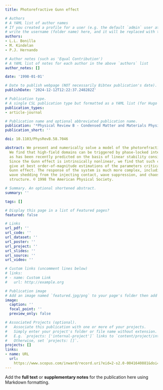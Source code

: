 ```yaml
---
title: Photorefractive Gunn effect

# Authors
# A YAML list of author names
# If you created a profile for a user (e.g. the default `admin` user at `content/authors/admin/`), 
# write the username (folder name) here, and it will be replaced with their full name and linked to their profile.
authors:
- L.L. Bonilla
- M. Kindelan
- P.J. Hernando

# Author notes (such as 'Equal Contribution')
# A YAML list of notes for each author in the above `authors` list
author_notes: []

date: '1998-01-01'

# Date to publish webpage (NOT necessarily Bibtex publication's date).
publishDate: '2024-12-12T12:22:37.248282Z'

# Publication type.
# A single CSL publication type but formatted as a YAML list (for Hugo requirements).
publication_types:
- article-journal

# Publication name and optional abbreviated publication name.
publication: '*Physical Review B - Condensed Matter and Materials Physics*'
publication_short: ''

doi: 10.1103/PhysRevB.58.7046

abstract: We present and numerically solve a model of the photorefractive Gunn effect.
  We find that high-field domains can be triggered by phase-locked interference fringes,
  as has been recently predicted on the basis of linear stability considerations.
  Since the Gunn effect is intrinsically nonlinear, we find that such considerations
  give at best order-of-magnitude estimations of the parameters critical to the photorefractive
  Gunn effect. The response of the system is much more complex, including multiple
  wave shedding from the injecting contact, wave suppression, and chaos with spatial
  structure. © 1998 The American Physical Society.

# Summary. An optional shortened abstract.
summary: ''

tags: []

# Display this page in a list of Featured pages?
featured: false

# Links
url_pdf: ''
url_code: ''
url_dataset: ''
url_poster: ''
url_project: ''
url_slides: ''
url_source: ''
url_video: ''

# Custom links (uncomment lines below)
# links:
# - name: Custom Link
#   url: http://example.org

# Publication image
# Add an image named `featured.jpg/png` to your page's folder then add a caption below.
image:
  caption: ''
  focal_point: ''
  preview_only: false

# Associated Projects (optional).
#   Associate this publication with one or more of your projects.
#   Simply enter your project's folder or file name without extension.
#   E.g. `projects: ['internal-project']` links to `content/project/internal-project/index.md`.
#   Otherwise, set `projects: []`.
projects: []
links:
- name: URL
  url: 
    https://www.scopus.com/inward/record.uri?eid=2-s2.0-0041640881&doi=10.1103%2fPhysRevB.58.7046&partnerID=40&md5=34da542b79d9b3449b702656e46b68ad
---
```


Add the **full text** or **supplementary notes** for the publication here using Markdown formatting.
